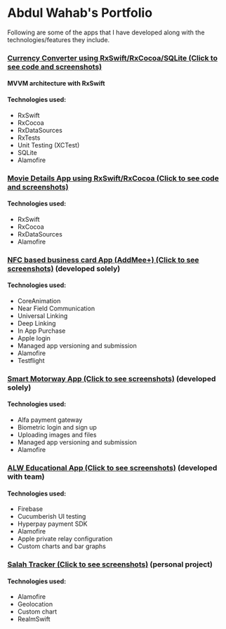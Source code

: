 # Abdul Wahab's Portfolio
Following are some of the apps that I have developed along with the technologies/features they include.

### [Currency Converter using RxSwift/RxCocoa/SQLite (Click to see code and screenshots)](https://github.com/wahab202/CurrencyConverter)

#### MVVM architecture with RxSwift
#### Technologies used:
* RxSwift
* RxCocoa
* RxDataSources
* RxTests
* Unit Testing (XCTest)
* SQLite
* Alamofire

### [Movie Details App using RxSwift/RxCocoa (Click to see code and screenshots)](https://github.com/wahab202/Movie-App-in-RxSwift)

#### Technologies used:
* RxSwift
* RxCocoa
* RxDataSources
* Alamofire

### [NFC based business card App (AddMee+) (Click to see screenshots)](https://github.com/wahab202/portfolio/blob/main/GIFs/AddMee.md) (developed solely)

#### Technologies used:
* CoreAnimation
* Near Field Communication
* Universal Linking
* Deep Linking
* In App Purchase
* Apple login
* Managed app versioning and submission
* Alamofire
* Testflight

### [Smart Motorway App (Click to see screenshots)](https://github.com/wahab202/portfolio/blob/main/GIFs/SmartMotorway.md) (developed solely)

#### Technologies used:
* Alfa payment gateway
* Biometric login and sign up
* Uploading images and files
* Managed app versioning and submission
* Alamofire

### [ALW Educational App (Click to see screenshots)](https://github.com/wahab202/portfolio/blob/main/GIFs/EducationalApp.md) (developed with team)

#### Technologies used:
* Firebase
* Cucumberish UI testing
* Hyperpay payment SDK
* Alamofire
* Apple private relay configuration
* Custom charts and bar graphs

### [Salah Tracker (Click to see screenshots)](https://github.com/wahab202/portfolio/blob/main/GIFs/SalahTracker.md) (personal project)

#### Technologies used:
* Alamofire
* Geolocation
* Custom chart
* RealmSwift
